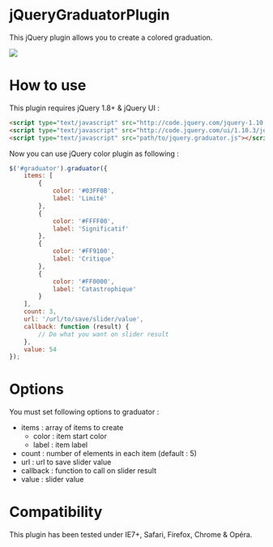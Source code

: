 # jQueryGraduatorPlugin

This jQuery plugin allows you to create a colored graduation.

<img src="http://www.vincent-chalamon.fr/uploads/jquery-graduator.png" />

# How to use

This plugin requires jQuery 1.8+ & jQuery UI :
```html
<script type="text/javascript" src="http://code.jquery.com/jquery-1.10.1.min.js"></script>
<script type="text/javascript" src="http://code.jquery.com/ui/1.10.3/jquery-ui.min.js"></script>
<script type="text/javascript" src="path/to/jquery.graduator.js"></script>
```

Now you can use jQuery color plugin as following :
```javascript
$('#graduator').graduator({
    items: [
        {
            color: '#03FF0B',
            label: 'Limité'
        },
        {
            color: '#FFFF00',
            label: 'Significatif'
        },
        {
            color: '#FF9100',
            label: 'Critique'
        },
        {
            color: '#FF0000',
            label: 'Catastrophique'
        }
    ],
    count: 3,
    url: '/url/to/save/slider/value',
    callback: function (result) {
        // Do what you want on slider result
    },
    value: 54
});
```

# Options

You must set following options to graduator :

* items : array of items to create
    * color : item start color
    * label : item label
* count : number of elements in each item (default : 5)
* url : url to save slider value
* callback : function to call on slider result
* value : slider value

# Compatibility

This plugin has been tested under IE7+, Safari, Firefox, Chrome & Opéra.